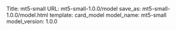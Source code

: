 Title: mt5-small
URL: mt5-small-1.0.0/model
save_as: mt5-small-1.0.0/model.html
template: card_model
model_name: mt5-small
model_version: 1.0.0

